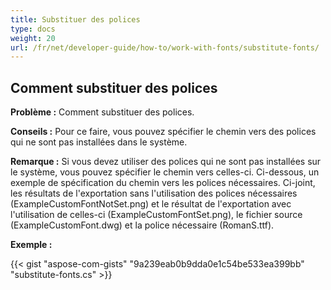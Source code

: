 ```yaml
---
title: Substituer des polices
type: docs
weight: 20
url: /fr/net/developer-guide/how-to/work-with-fonts/substitute-fonts/
---
```



## **Comment substituer des polices**

**Problème :** Comment substituer des polices.

**Conseils :** Pour ce faire, vous pouvez spécifier le chemin vers des polices qui ne sont pas installées dans le système.

**Remarque :** Si vous devez utiliser des polices qui ne sont pas installées sur le système, vous pouvez spécifier le chemin vers celles-ci. Ci-dessous, un exemple de spécification du chemin vers les polices nécessaires. Ci-joint, les résultats de l'exportation sans l'utilisation des polices nécessaires (ExampleCustomFontNotSet.png) et le résultat de l'exportation avec l'utilisation de celles-ci (ExampleCustomFontSet.png), le fichier source (ExampleCustomFont.dwg) et la police nécessaire (RomanS.ttf).

**Exemple :**

{{< gist "aspose-com-gists" "9a239eab0b9dda0e1c54be533ea399bb" "substitute-fonts.cs" >}}
